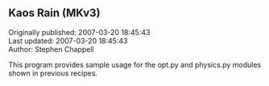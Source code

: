 ## Kaos Rain (MKv3)  
Originally published: 2007-03-20 18:45:43  
Last updated: 2007-03-20 18:45:43  
Author: Stephen Chappell  
  
This program provides sample usage for the opt.py
and physics.py modules shown in previous recipes.
